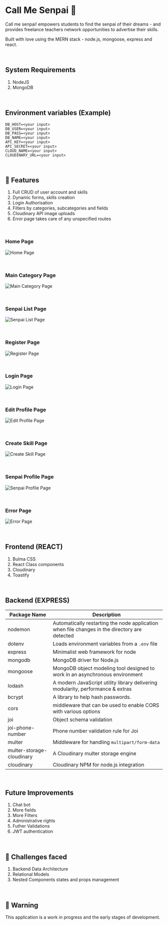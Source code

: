 # Call Me Senpai &#x1F4D8;
Call me senpai! empowers students to find the senpai of their dreams - and provides freelance teachers network opportunities to advertise their skills.

Built with love using the MERN stack - node.js, mongoose, express and react.

&nbsp;

## System Requirements
1. NodeJS
1. MongoDB

&nbsp;

## Environment variables (Example)
```
DB_HOST=<your input>
DB_USER=<your input>
DB_PASS=<your input>
DB_NAME=<your input>
API_KEY=<your input>
API_SECRET=<your input>
CLOUD_NAME=<your input>
CLOUDINARY_URL=<your input>
```

&nbsp;

## &#x1F34E;  Features
1. Full CRUD of user account and skills
1. Dynamic forms, skills creation
1. Login Authorisation
1. Filters by categories, subcategories and fields
1. Cloudinary API image uploads
1. Error page takes care of any unspecified routes

&nbsp;

### Home Page

![Home Page](https://github.com/kimikolim/senpai_express/blob/master/uploads/Homepage.png?raw=true)

&nbsp;
### Main Category Page
![Main Category Page](https://github.com/kimikolim/senpai_express/blob/master/uploads/MainCategory.png?raw=true)

&nbsp;
### Senpai List Page
![Senpai List Page](https://github.com/kimikolim/senpai_express/blob/master/uploads/senpaiListPage.png?raw=true)

&nbsp;
### Register Page
![Register Page](https://github.com/kimikolim/senpai_express/blob/master/uploads/RegisterPage.png?raw=true)

&nbsp;
### Login Page
![Login Page](https://github.com/kimikolim/senpai_express/blob/master/uploads/LoginPage.png?raw=true)

&nbsp;
### Edit Profile Page
![Edit Profile Page](https://github.com/kimikolim/senpai_express/blob/master/uploads/EditProfilePage.png?raw=true)

&nbsp;
### Create Skill Page
![Create Skill Page](https://github.com/kimikolim/senpai_express/blob/master/uploads/CreateSkillsPage.png?raw=true)

&nbsp;

### Senpai Profile Page
![Senpai Profile Page](https://github.com/kimikolim/senpai_express/blob/master/uploads/SenpaiProfilePage.png?raw=true)

&nbsp;

### Error Page
![Error Page](https://github.com/kimikolim/senpai_express/blob/master/uploads/ErrorPage.png?raw=true)

&nbsp;

## Frontend (REACT)
1. Bulma CSS
1. React Class components
1. Cloudinary
1. Toastify

&nbsp;

## Backend (EXPRESS)
Package Name | Description
--- | ---
nodemon | Automatically restarting the node application when file changes in the directory are detected
dotenv | Loads environment variables from a `.env` file
express | Minimalist web framework for node
mongodb | MongoDB driver for Node.js
mongoose | MongoDB object modeling tool designed to work in an asynchronous environment
lodash | A modern JavaScript utility library delivering modularity, performance & extras
bcrypt | A library to help hash passwords.
cors | middleware that can be used to enable CORS with various options
joi | Object schema validation
joi-phone-number | Phone number validation rule for Joi
multer | Middleware for handling `multipart/form-data`
multer-storage-cloudinary | A Cloudinary multer storage engine
cloudinary | Cloudinary NPM for node.js integration

&nbsp;

## Future Improvements
1. Chat bot
1. More fields
1. More Filters
1. Administrative rights
1. Futher Validations
1. JWT authentication

&nbsp;

## &#x1F4D9; Challenges faced
1. Backend Data Architecture
1. Relational Models
1. Nested Components states and props management

&nbsp;

## &#x1F534; Warning
This application is a work in progress and the early stages of development.